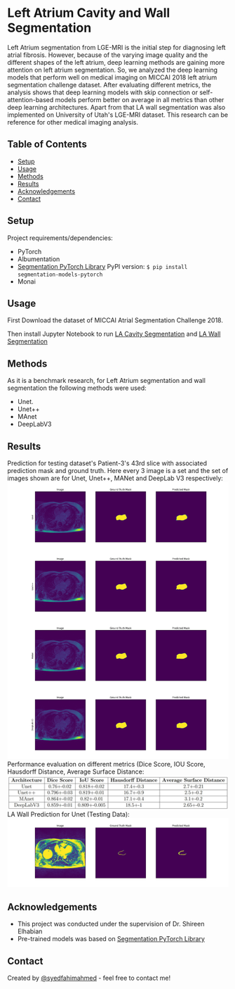 # Left Atrium Cavity and Wall Segmentation

Left Atrium segmentation from LGE-MRI is the initial step for diagnosing left atrial fibrosis. However, because of the varying image quality and the
different shapes of the left atrium, deep learning methods are gaining more attention on left atrium segmentation. So, we analyzed the deep learning
models that perform well on medical imaging on MICCAI 2018 left atrium segmentation challenge dataset. After evaluating different metrics, the analysis
shows that deep learning models with skip connection or self-attention-based models perform better on average in all metrics than other deep learning
architectures. Apart from that LA wall segmentation was also implemented on University of Utah's LGE-MRI dataset. This research can be reference for 
other medical imaging analysis.


## Table of Contents
* [Setup](#setup)
* [Usage](#usage)
* [Methods](#Methods)
* [Results](#results)
* [Acknowledgements](#acknowledgements)
* [Contact](#contact)

## Setup
Project requirements/dependencies:
- PyTorch
- Albumentation
- [Segmentation PyTorch Library](https://github.com/qubvel/segmentation_models.pytorch)
PyPI version:
`$ pip install segmentation-models-pytorch`
- Monai

## Usage
First Download the dataset of MICCAI Atrial Segmentation Challenge 2018.

Then install Jupyter Notebook to run [LA Cavity Segmentation](./LA_Cavity_Segmentation/customize_atrial_segmentation.ipynb) 
and [LA Wall Segmentation](./LA_Wall_Segmentation/test_unet_wall.ipynb)

## Methods
As it is a benchmark research, for Left Atrium segmentation and wall segmentation the following methods were used:
- Unet.
- Unet++
- MAnet
- DeepLabV3

## Results
Prediction for testing dataset's Patient-3's 43rd slice with associated prediction mask and ground truth. Here every 3 image is a set and the
set of images shown are for Unet, Unet++, MANet and DeepLab V3 respectively:
![images](./LA_Cavity_Segmentation/prediction.png)
 Performance evaluation on different metrics (Dice Score, IOU Score, Hausdorff Distance, Average Surface Distance:
![table](./LA_Cavity_Segmentation/table-2.jpg)
LA Wall Prediction for Unet (Testing Data):
![wall](./LA_Wall_Segmentation/prediction_wall.png)
<!-- If you have screenshots you'd like to share, include them here. -->

## Acknowledgements
- This project was conducted under the supervision of Dr. Shireen Elhabian
- Pre-trained models was based on [Segmentation PyTorch Library](https://github.com/qubvel/segmentation_models.pytorch)

## Contact
Created by [@syedfahimahmed](https://syedfahimahmed.github.io/) - feel free to contact me!